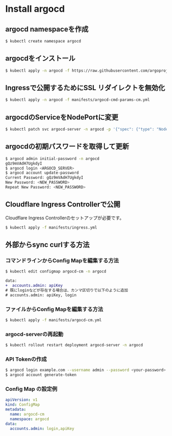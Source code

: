 # Install argocd

## argocd namespaceを作成

```sh
$ kubectl create namespace argocd
```

## argocdをインストール

```sh
$ kubectl apply -n argocd -f https://raw.githubusercontent.com/argoproj/argo-cd/stable/manifests/install.yaml
```

## Ingressで公開するためにSSL リダイレクトを無効化

```sh
$ kubectl apply -n argocd -f manifests/argocd-cmd-params-cm.yml
```

## argocdのServiceをNodePortに変更

```sh
$ kubectl patch svc argocd-server -n argocd -p '{"spec": {"type": "NodePort"}}'
```


## argocdの初期パスワードを取得して更新

```sh
$ argocd admin initial-password -n argocd
gQz9mVAdH7UgkdyI
$ argocd login <ARGOCD_SERVER>
$ argocd account update-password
Current Password: gQz9mVAdH7UgkdyI
New Password: <NEW_PASSWORD>
Repeat New Password: <NEW_PASSWORD>
```

## Cloudflare Ingress Controllerで公開

Cloudflare Ingress Controllerのセットアップが必要です。

```sh
$ kubectl apply -f manifests/ingress.yml
```

## 外部からsync curlする方法

### コマンドラインからConfig Mapを編集する方法

```sh
$ kubectl edit configmap argocd-cm -n argocd
```

```diff
data:
+  accounts.admin: apiKey
# 既にloginなどが存在する場合は、カンマ区切りで以下のように追加
# accounts.admin: apiKey, login
```

### ファイルからConfig Mapを編集する方法

```sh
$ kubectl apply -f manifests/argocd-cm.yml
```

### argocd-serverの再起動

```sh
$ kubectl rollout restart deployment argocd-server -n argocd
```

### API Tokenの作成

```sh
$ argocd login example.com --username admin --password <your-password> --grpc-web
$ argocd account generate-token
```

### Config Map の設定例

```yaml
apiVersion: v1
kind: ConfigMap
metadata:
  name: argocd-cm
  namespace: argocd
data:
  accounts.admin: login,apiKey
```
